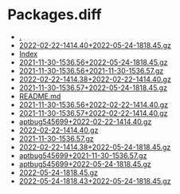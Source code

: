 Packages.diff
========================

- [.](.)
- [2022-02-22-1414.40+2022-05-24-1818.45.gz](2022-02-22-1414.40+2022-05-24-1818.45.gz)
- [Index](Index)
- [2021-11-30-1536.56+2022-05-24-1818.45.gz](2021-11-30-1536.56+2022-05-24-1818.45.gz)
- [2021-11-30-1536.56+2021-11-30-1536.57.gz](2021-11-30-1536.56+2021-11-30-1536.57.gz)
- [2022-02-22-1414.38+2022-02-22-1414.40.gz](2022-02-22-1414.38+2022-02-22-1414.40.gz)
- [2021-11-30-1536.57+2022-05-24-1818.45.gz](2021-11-30-1536.57+2022-05-24-1818.45.gz)
- [README.md](README.md)
- [2021-11-30-1536.56+2022-02-22-1414.40.gz](2021-11-30-1536.56+2022-02-22-1414.40.gz)
- [2021-11-30-1536.57+2022-02-22-1414.40.gz](2021-11-30-1536.57+2022-02-22-1414.40.gz)
- [aptbug545699+2022-02-22-1414.40.gz](aptbug545699+2022-02-22-1414.40.gz)
- [2022-02-22-1414.40.gz](2022-02-22-1414.40.gz)
- [2021-11-30-1536.57.gz](2021-11-30-1536.57.gz)
- [2022-02-22-1414.38+2022-05-24-1818.45.gz](2022-02-22-1414.38+2022-05-24-1818.45.gz)
- [aptbug545699+2021-11-30-1536.57.gz](aptbug545699+2021-11-30-1536.57.gz)
- [aptbug545699+2022-05-24-1818.45.gz](aptbug545699+2022-05-24-1818.45.gz)
- [2022-05-24-1818.45.gz](2022-05-24-1818.45.gz)
- [2022-05-24-1818.43+2022-05-24-1818.45.gz](2022-05-24-1818.43+2022-05-24-1818.45.gz)

